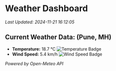 
# Weather Dashboard

_Last Updated: 2024-11-21 16:12:05_

## Current Weather Data: (Pune, MH)
- **Temperature:** 18.7 °C ![Temperature Badge](https://img.shields.io/badge/Temperature-Low%20Temp-blue)
- **Wind Speed:** 5.4 km/h ![Wind Speed Badge](https://img.shields.io/badge/Wind%20Speed-Low%20Wind-blue)

*Powered by Open-Meteo API*
